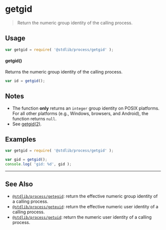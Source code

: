 <!--

@license Apache-2.0

Copyright (c) 2018 The Stdlib Authors.

Licensed under the Apache License, Version 2.0 (the "License");
you may not use this file except in compliance with the License.
You may obtain a copy of the License at

   http://www.apache.org/licenses/LICENSE-2.0

Unless required by applicable law or agreed to in writing, software
distributed under the License is distributed on an "AS IS" BASIS,
WITHOUT WARRANTIES OR CONDITIONS OF ANY KIND, either express or implied.
See the License for the specific language governing permissions and
limitations under the License.

-->

# getgid

> Return the numeric group identity of the calling process.

<section class="usage">

## Usage

```javascript
var getgid = require( '@stdlib/process/getgid' );
```

#### getgid()

Returns the numeric group identity of the calling process.

```javascript
var id = getgid();
```

</section>

<!-- /.usage -->

<section class="notes">

## Notes

-   The function **only** returns an `integer` group identity on POSIX platforms. For all other platforms (e.g., Windows, browsers, and Android), the function returns `null`.
-   See [getgid(2)][getgid].

</section>

<section class="examples">

## Examples

<!-- eslint no-undef: "error" -->

```javascript
var getgid = require( '@stdlib/process/getgid' );

var gid = getgid();
console.log( 'gid: %d', gid );
```

</section>

<!-- /.examples -->

<!-- Section for related `stdlib` packages. Do not manually edit this section, as it is automatically populated. -->

<section class="related">

* * *

## See Also

-   <span class="package-name">[`@stdlib/process/getegid`][@stdlib/process/getegid]</span><span class="delimiter">: </span><span class="description">return the effective numeric group identity of a calling process.</span>
-   <span class="package-name">[`@stdlib/process/geteuid`][@stdlib/process/geteuid]</span><span class="delimiter">: </span><span class="description">return the effective numeric user identity of a calling process.</span>
-   <span class="package-name">[`@stdlib/process/getuid`][@stdlib/process/getuid]</span><span class="delimiter">: </span><span class="description">return the numeric user identity of a calling process.</span>

</section>

<!-- /.related -->

<!-- Section for all links. Make sure to keep an empty line after the `section` element and another before the `/section` close. -->

<section class="links">

[getgid]: http://man7.org/linux/man-pages/man2/getgid.2.html

<!-- <related-links> -->

[@stdlib/process/getegid]: https://github.com/stdlib-js/process/tree/main/getegid

[@stdlib/process/geteuid]: https://github.com/stdlib-js/process/tree/main/geteuid

[@stdlib/process/getuid]: https://github.com/stdlib-js/process/tree/main/getuid

<!-- </related-links> -->

</section>

<!-- /.links -->
